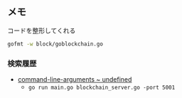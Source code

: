 ## メモ
コードを整形してくれる

```sh
gofmt -w block/goblockchain.go
```

### 検索履歴
- [command-line-arguments ~ undefined](https://qiita.com/kosukeKK/items/abb208fd0bbd3744ddfb)
  - `go run main.go blockchain_server.go -port 5001`
